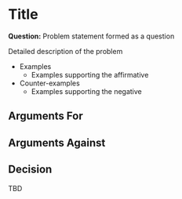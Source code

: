 # Title

**Question:** Problem statement formed as a question

Detailed description of the problem

* Examples
  * Examples supporting the affirmative
* Counter-examples
  * Examples supporting the negative

## Arguments For

## Arguments Against

## Decision

TBD
